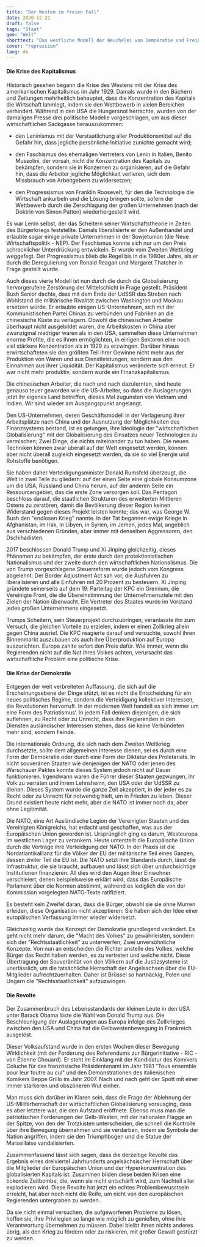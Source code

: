```yaml
---
title: "Der Westen im freien Fall"
date: 2020-12-22
draft: false
tags: "Staat"
geo: "Welt"
shorttext: "Das westliche Modell der Heuchelei von Demokratie und Freiheit schafft es nicht mehr die Menschen so zu verarschen das es glaubhaft bleibt."
cover: "repression"
lang: de
---
```


#### Die Krise des Kapitalismus

Historisch gesehen begann die Krise des Westens mit der Krise des amerikanischen Kapitalismus im Jahr 1929. Damals wurde in den Büchern und Zeitungen mehrheitlich behauptet, dass die Konzentration des Kapitals die Wirtschaft lahmlegt, indem sie den Wettbewerb in vielen Bereichen verhindert. Während in den USA die Hungersnot herrschte, wurden von der damaligen Presse drei politische Modelle vorgeschlagen, um aus dieser wirtschaftlichen Sackgasse herauszukommen:

  - den Leninismus mit der Verstaatlichung aller Produktionsmittel auf die Gefahr hin, dass jegliche persönliche Initiative zunichte gemacht wird;

  - den Faschismus des ehemaligen Vertreters von Lenin in Italien, Benito Mussolini, der vorsah, nicht die Konzentration des Kapitals zu bekämpfen, sondern sie in Konzernen zu organisieren, auf die Gefahr hin, dass die Arbeiter jegliche Möglichkeit verlieren, sich dem Missbrauch von Arbeitgebern zu widersetzen;

  - den Progressismus von Franklin Roosevelt, für den die Technologie die Wirtschaft ankurbeln und die Lösung bringen sollte, sofern der Wettbewerb durch die Zerschlagung der großen Unternehmen (nach der Doktrin von Simon Patten) wiederhergestellt wird.

Es war Lenin selbst, der das Scheitern seiner Wirtschaftstheorie in Zeiten des Bürgerkriegs feststellte. Damals liberalisierte er den Außenhandel und erlaubte sogar einige private Unternehmen in der Sowjetunion (die Neue Wirtschaftspolitik - NEP). Der Faschismus konnte sich nur um den Preis schrecklicher Unterdrückung entwickeln. Er wurde vom Zweiten Weltkrieg weggefegt. Der Progressismus blieb die Regel bis in die 1980er Jahre, als er durch die Deregulierung von Ronald Reagan und Margaret Thatcher in Frage gestellt wurde.

Auch dieses vierte Modell ist nun durch die durch die Globalisierung hervorgerufene Zerstörung der Mittelschicht in Frage gestellt. Präsident Bush Senior dachte, dass mit dem Ende der UdSSR das Streben nach Wohlstand die militärische Rivalität zwischen Washington und Moskau ersetzen würde. Er erlaubte einigen US-Unternehmen, sich mit der Kommunistischen Partei Chinas zu verbünden und Fabriken an die chinesische Küste zu verlagern. Obwohl die chinesischen Arbeiter überhaupt nicht ausgebildet waren, die Arbeitskosten in China aber zwanzigmal niedriger waren als in den USA, sammelten diese Unternehmen enorme Profite, die es ihnen ermöglichten, in einigen Sektoren eine noch viel stärkere Konzentration als in 1929 zu erzwingen. Darüber hinaus erwirtschafteten sie den größten Teil ihrer Gewinne nicht mehr aus der Produktion von Waren und aus Dienstleistungen, sondern aus den Einnahmen aus ihrer Liquidität. Der Kapitalismus veränderte sich erneut. Er war nicht mehr produktiv, sondern wurde ein Finanzkapitalismus.

Die chinesischen Arbeiter, die nach und nach dazulernten, sind heute genauso teuer geworden wie die US-Arbeiter, so dass die Auslagerungen jetzt ihr eigenes Land betreffen, dieses Mal zugunsten von Vietnam und Indien. Wir sind wieder am Ausgangspunkt angelangt.

Den US-Unternehmen, deren Geschäftsmodell in der Verlagerung ihrer Arbeitsplätze nach China und der Ausnutzung der Möglichkeiten des Finanzsystems bestand, ist es gelungen, ihre Ideologie der "wirtschaftlichen Globalisierung" mit der Globalisierung des Einsatzes neuer Technologien zu vermischen; Zwei Dinge, die nichts miteinander zu tun haben. Die neuen Techniken können zwar überall auf der Welt eingesetzt werden, können aber nicht überall zugleich eingesetzt werden, da sie so viel Energie und Rohstoffe benötigen.

Sie haben daher Verteidigungsminister Donald Rumsfeld überzeugt, die Welt in zwei Teile zu gliedern: auf der einen Seite eine globale Konsumzone um die USA, Russland und China herum, auf der anderen Seite ein Ressourcengebiet, das die erste Zone versorgen soll. Das Pentagon beschloss darauf, die staatlichen Strukturen des erweiterten Mittleren Ostens zu zerstören, damit die Bevölkerung dieser Region keinen Widerstand gegen dieses Projekt leisten konnte; das war, was George W. Bush den "endlosen Krieg" nannte. In der Tat begannen ewige Kriege in Afghanistan, im Irak, in Libyen, in Syrien, im Jemen, jedes Mal, angeblich aus verschiedenen Gründen, aber immer mit denselben Aggressoren, den Dschihadisten.

2017 beschlossen Donald Trump und Xi Jinping gleichzeitig, dieses Phänomen zu bekämpfen, der erste durch den protektionistischen Nationalismus und der zweite durch den wirtschaftlichen Nationalismus. Die von Trump vorgeschlagene Steuerreform wurde jedoch vom Kongress abgelehnt: Der Border Adjustment Act sah vor, die Ausfuhren zu liberalisieren und alle Einfuhren mit 20 Prozent zu besteuern. Xi Jinping gründete seinerseits auf dem 19. Parteitag der KPC ein Gremium, die Vereinigte Front, die die Übereinstimmung der Unternehmensziele mit den Zielen der Nation überwacht. Ein Vertreter des Staates wurde im Vorstand jedes großen Unternehmens eingesetzt.

Trumps Scheitern, sein Steuerprojekt durchzubringen, veranlasste ihn zum Versuch, die gleichen Vorteile zu erzielen, indem er einen Zollkrieg allein gegen China ausrief. Die KPC reagierte darauf und versuchte, sowohl ihren Binnenmarkt auszubauen als auch ihre Überproduktion auf Europa auszurichten. Europa zahlte sofort den Preis dafür. Wie immer, wenn die Regierenden nicht auf die Not ihres Volkes achten, verursacht das wirtschaftliche Problem eine politische Krise.

#### Die Krise der Demokratie

Entgegen der weit verbreiteten Auffassung, die sich auf die Erscheinungsebene der Dinge stützt, ist es nicht die Entscheidung für ein neues politisches Regime, sondern die Verteidigung kollektiver Interessen, die Revolutionen hervorruft. In der modernen Welt handelt es sich immer um eine Form des Patriotismus‘. In jedem Fall denken diejenigen, die sich auflehnen, zu Recht oder zu Unrecht, dass ihre Regierenden in den Diensten ausländischer Interessen stehen, dass sie keine Verbündeten mehr sind, sondern Feinde.

Die internationale Ordnung, die sich nach dem Zweiten Weltkrieg durchsetzte, sollte dem allgemeinen Interesse dienen, sei es durch eine Form der Demokratie oder durch eine Form der Diktatur des Proletariats. In nicht souveränen Staaten wie denjenigen der NATO oder jenen des Warschauer Paktes konnte dieses System jedoch nicht auf Dauer funktionieren. Irgendwann waren die Führer dieser Staaten gezwungen, ihr Volk zu verraten und ihrem Lehnsherrn, den USA oder der UdSSR zu dienen. Dieses System wurde die ganze Zeit akzeptiert, in der jeder es zu Recht oder zu Unrecht für notwendig hielt, um in Frieden zu leben. Dieser Grund existiert heute nicht mehr, aber die NATO ist immer noch da, aber ohne Legitimität.

Die NATO, eine Art Ausländische Legion der Vereinigten Staaten und des Vereinigten Königreichs, hat erdacht und geschaffen, was aus der Europäischen Union geworden ist. Ursprünglich ging es darum, Westeuropa im westlichen Lager zu verankern. Heute unterstellt die Europäische Union durch die Verträge ihre Verteidigung der NATO. In der Praxis ist die Nordatlantikallianz für die Völker der EU der militärische Teil eines Ganzen, dessen ziviler Teil die EU ist. Die NATO setzt ihre Standards durch, lässt die Infrastruktur, die sie braucht, aufbauen und lässt sich über undurchsichtige Institutionen finanzieren. All dies wird den Augen ihrer Einwohner verschleiert, denen beispielsweise erklärt wird, dass das Europäische Parlament über die Normen abstimmt, während es lediglich die von der Kommission vorgelegten NATO-Texte ratifiziert.

Es besteht kein Zweifel daran, dass die Bürger, obwohl sie sie ohne Murren erleiden, diese Organisation nicht akzeptieren: Sie haben sich der Idee einer europäischen Verfassung immer wieder widersetzt.

Gleichzeitig wurde das Konzept der Demokratie grundlegend verändert. Es geht nicht mehr darum, die "Macht des Volkes" zu gewährleisten, sondern sich der "Rechtsstaatlichkeit" zu unterwerfen; Zwei unversöhnliche Konzepte. Von nun an entscheiden die Richter anstelle des Volkes, welche Bürger das Recht haben werden, es zu vertreten und welche nicht. Diese Übertragung der Souveränität von den Völkern auf die Justizsysteme ist unerlässlich, um die tatsächliche Herrschaft der Angelsachsen über die EU-Mitglieder aufrechtzuerhalten. Daher ist Brüssel so hartnäckig, Polen und Ungarn die "Rechtsstaatlichkeit" aufzuzwingen.

#### Die Revolte

Der Zusammenbruch des Lebensstandards der kleinen Leute in den USA unter Barack Obama löste die Wahl von Donald Trump aus. Die Beschleunigung der Auslagerungen aus Europa infolge des Zollkrieges zwischen den USA und China hat die Gelbwestenbewegung in Frankreich ausgelöst.

Dieser Volksaufstand wurde in den ersten Wochen dieser Bewegung Wirklichkeit (mit der Forderung des Referendums zur Bürgerinitiative - RIC - von Étienne Chouard). Er steht im Einklang mit der Kandidatur des Komikers Coluche für das französische Präsidentenamt im Jahr 1981 "Tous ensemble pour leur foutre au cul" und den Demonstrationen des italienischen Komikers Beppe Grillo im Jahr 2007. Nach und nach geht der Spott mit einer immer stärkeren und obszöneren Wut einher.

Man muss sich darüber im Klaren sein, dass die Frage der Ablehnung der US-Militärherrschaft der wirtschaftlichen Globalisierung vorausging, dass es aber letztere war, die den Aufstand eröffnete. Ebenso muss man die patriotischen Forderungen der Gelb-Westen, mit der nationalen Flagge an der Spitze, von den der Trotzkisten unterscheiden, die schnell die Kontrolle über ihre Bewegung übernahmen und sie verdarben, indem sie Symbole der Nation angriffen, indem sie den Triumphbogen und die Statue der Marseillaise vandalisierten.

Zusammenfassend lässt sich sagen, dass die derzeitige Revolte das Ergebnis eines dreiviertel Jahrhunderts angelsächsischer Herrschaft über die Mitglieder der Europäischen Union und der Hyperkonzentration des globalisierten Kapitals ist. Zusammen bilden diese beiden Krisen eine tickende Zeitbombe, die, wenn sie nicht entschärft wird, zum Nachteil aller explodieren wird. Diese Revolte hat jetzt ein echtes Problembewusstsein erreicht, hat aber noch nicht die Reife, um nicht von den europäischen Regierenden untergraben zu werden.

Da sie nicht einmal versuchen, die aufgeworfenen Probleme zu lösen, hoffen sie, ihre Privilegien so lange wie möglich zu genießen, ohne ihre Verantwortung übernehmen zu müssen. Dabei bleibt ihnen nichts anderes übrig, als den Krieg zu fördern oder zu riskieren, mit großer Gewalt gestürzt zu werden.
